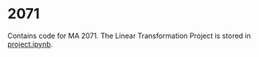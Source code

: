 # 2071
Contains code for MA 2071. The Linear Transformation Project is stored in [project.ipynb](,/project.ipynb).
